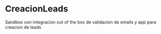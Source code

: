 # CreacionLeads
Sandbox con integracion out of the box de validacion de emails y app para creacion de leads
